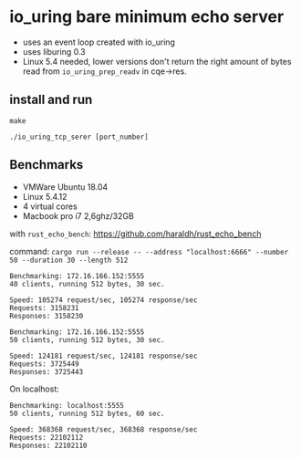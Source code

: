 # io_uring bare minimum echo server

* uses an event loop created with io_uring
* uses liburing 0.3
* Linux 5.4 needed, lower versions don't return the right amount of bytes read from `io_uring_prep_readv` in cqe->res.

## install and run
`make`

`./io_uring_tcp_serer [port_number]`


## Benchmarks
* VMWare Ubuntu 18.04
* Linux 5.4.12
* 4 virtual cores
* Macbook pro i7 2,6ghz/32GB

with `rust_echo_bench`: https://github.com/haraldh/rust_echo_bench

command: `cargo run --release -- --address "localhost:6666" --number 50 --duration 30 --length 512`


```
Benchmarking: 172.16.166.152:5555
40 clients, running 512 bytes, 30 sec.

Speed: 105274 request/sec, 105274 response/sec
Requests: 3158231
Responses: 3158230
```

```
Benchmarking: 172.16.166.152:5555
50 clients, running 512 bytes, 30 sec.

Speed: 124181 request/sec, 124181 response/sec
Requests: 3725449
Responses: 3725443
```

On localhost:

```
Benchmarking: localhost:5555
50 clients, running 512 bytes, 60 sec.

Speed: 368368 request/sec, 368368 response/sec
Requests: 22102112
Responses: 22102110
```